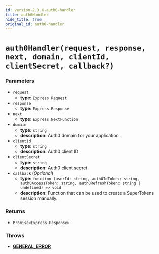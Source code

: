 ```yaml
---
id: version-2.3.X-auth0-handler
title: auth0Handler
hide_title: true
original_id: auth0-handler
---
```


# `auth0Handler(request, response, next, domain, clientId, clientSecret, callback?)`
### Parameters
- `request`
    - **type:** `Express.Request`
- `response`
    - **type:** `Express.Response`
- `next`
    - **type:** `Express.NextFunction`
- `domain`
    - **type:** `string`
    - **description:** Auth0 domain for your application
- `clientId`
    - **type:** `string`
    - **description:** Auth0 client ID
- `clientSecret`
    - **type:** `string`
    - **description:** Auth0 client secret
- `callback` (*Optional*)
    - **type:** `function (userId: string, auth0IdToken: string, auth0AccessToken: string, auth0RefreshToken: string | undefined) => void`
    - **description:** Function that can be used to create a SuperTokens session manually.

### Returns
- `Promise<Express.Response>`

### Throws
- **[GENERAL_ERROR](./error-handling/general-error)**